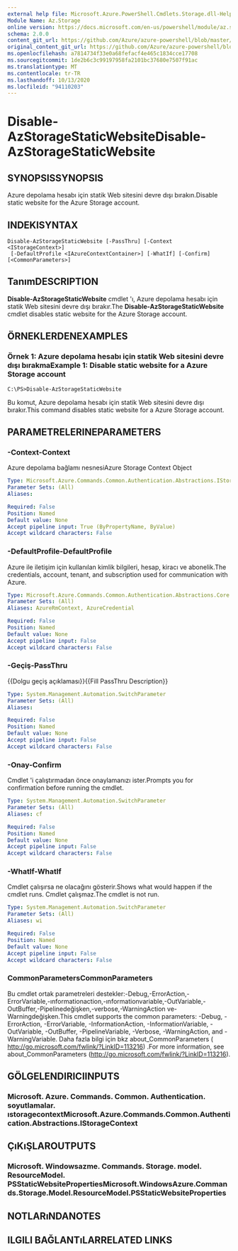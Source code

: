 ```yaml
---
external help file: Microsoft.Azure.PowerShell.Cmdlets.Storage.dll-Help.xml
Module Name: Az.Storage
online version: https://docs.microsoft.com/en-us/powershell/module/az.storage/disable-azstoragestaticwebsite
schema: 2.0.0
content_git_url: https://github.com/Azure/azure-powershell/blob/master/src/Storage/Storage.Management/help/Disable-AzStorageStaticWebsite.md
original_content_git_url: https://github.com/Azure/azure-powershell/blob/master/src/Storage/Storage.Management/help/Disable-AzStorageStaticWebsite.md
ms.openlocfilehash: a7814734f33e0a68fefacf4e465c1834cce17708
ms.sourcegitcommit: 1de2b6c3c99197958fa2101bc37680e7507f91ac
ms.translationtype: MT
ms.contentlocale: tr-TR
ms.lasthandoff: 10/13/2020
ms.locfileid: "94110203"
---
```

# <span data-ttu-id="0dbef-101">Disable-AzStorageStaticWebsite</span><span class="sxs-lookup"><span data-stu-id="0dbef-101">Disable-AzStorageStaticWebsite</span></span>

## <span data-ttu-id="0dbef-102">SYNOPSIS</span><span class="sxs-lookup"><span data-stu-id="0dbef-102">SYNOPSIS</span></span>
<span data-ttu-id="0dbef-103">Azure depolama hesabı için statik Web sitesini devre dışı bırakın.</span><span class="sxs-lookup"><span data-stu-id="0dbef-103">Disable static website for the Azure Storage account.</span></span>

## <span data-ttu-id="0dbef-104">INDEKI</span><span class="sxs-lookup"><span data-stu-id="0dbef-104">SYNTAX</span></span>

```
Disable-AzStorageStaticWebsite [-PassThru] [-Context <IStorageContext>]
 [-DefaultProfile <IAzureContextContainer>] [-WhatIf] [-Confirm] [<CommonParameters>]
```

## <span data-ttu-id="0dbef-105">Tanım</span><span class="sxs-lookup"><span data-stu-id="0dbef-105">DESCRIPTION</span></span>
<span data-ttu-id="0dbef-106">**Disable-AzStorageStaticWebsite** cmdlet 'ı, Azure depolama hesabı için statik Web sitesini devre dışı bırakır.</span><span class="sxs-lookup"><span data-stu-id="0dbef-106">The **Disable-AzStorageStaticWebsite** cmdlet disables static website for the Azure Storage account.</span></span>

## <span data-ttu-id="0dbef-107">ÖRNEKLERDEN</span><span class="sxs-lookup"><span data-stu-id="0dbef-107">EXAMPLES</span></span>

### <span data-ttu-id="0dbef-108">Örnek 1: Azure depolama hesabı için statik Web sitesini devre dışı bırakma</span><span class="sxs-lookup"><span data-stu-id="0dbef-108">Example 1: Disable static website for a Azure Storage account</span></span>
```
C:\PS>Disable-AzStorageStaticWebsite
```

<span data-ttu-id="0dbef-109">Bu komut, Azure depolama hesabı için statik Web sitesini devre dışı bırakır.</span><span class="sxs-lookup"><span data-stu-id="0dbef-109">This command disables static website for a Azure Storage account.</span></span>

## <span data-ttu-id="0dbef-110">PARAMETRELERINE</span><span class="sxs-lookup"><span data-stu-id="0dbef-110">PARAMETERS</span></span>

### <span data-ttu-id="0dbef-111">-Context</span><span class="sxs-lookup"><span data-stu-id="0dbef-111">-Context</span></span>
<span data-ttu-id="0dbef-112">Azure depolama bağlamı nesnesi</span><span class="sxs-lookup"><span data-stu-id="0dbef-112">Azure Storage Context Object</span></span>

```yaml
Type: Microsoft.Azure.Commands.Common.Authentication.Abstractions.IStorageContext
Parameter Sets: (All)
Aliases:

Required: False
Position: Named
Default value: None
Accept pipeline input: True (ByPropertyName, ByValue)
Accept wildcard characters: False
```

### <span data-ttu-id="0dbef-113">-DefaultProfile</span><span class="sxs-lookup"><span data-stu-id="0dbef-113">-DefaultProfile</span></span>
<span data-ttu-id="0dbef-114">Azure ile iletişim için kullanılan kimlik bilgileri, hesap, kiracı ve abonelik.</span><span class="sxs-lookup"><span data-stu-id="0dbef-114">The credentials, account, tenant, and subscription used for communication with Azure.</span></span>

```yaml
Type: Microsoft.Azure.Commands.Common.Authentication.Abstractions.Core.IAzureContextContainer
Parameter Sets: (All)
Aliases: AzureRmContext, AzureCredential

Required: False
Position: Named
Default value: None
Accept pipeline input: False
Accept wildcard characters: False
```

### <span data-ttu-id="0dbef-115">-Geçiş</span><span class="sxs-lookup"><span data-stu-id="0dbef-115">-PassThru</span></span>
<span data-ttu-id="0dbef-116">{{Dolgu geçiş açıklaması}}</span><span class="sxs-lookup"><span data-stu-id="0dbef-116">{{Fill PassThru Description}}</span></span>

```yaml
Type: System.Management.Automation.SwitchParameter
Parameter Sets: (All)
Aliases:

Required: False
Position: Named
Default value: None
Accept pipeline input: False
Accept wildcard characters: False
```

### <span data-ttu-id="0dbef-117">-Onay</span><span class="sxs-lookup"><span data-stu-id="0dbef-117">-Confirm</span></span>
<span data-ttu-id="0dbef-118">Cmdlet 'i çalıştırmadan önce onaylamanızı ister.</span><span class="sxs-lookup"><span data-stu-id="0dbef-118">Prompts you for confirmation before running the cmdlet.</span></span>

```yaml
Type: System.Management.Automation.SwitchParameter
Parameter Sets: (All)
Aliases: cf

Required: False
Position: Named
Default value: None
Accept pipeline input: False
Accept wildcard characters: False
```

### <span data-ttu-id="0dbef-119">-WhatIf</span><span class="sxs-lookup"><span data-stu-id="0dbef-119">-WhatIf</span></span>
<span data-ttu-id="0dbef-120">Cmdlet çalışırsa ne olacağını gösterir.</span><span class="sxs-lookup"><span data-stu-id="0dbef-120">Shows what would happen if the cmdlet runs.</span></span>
<span data-ttu-id="0dbef-121">Cmdlet çalışmaz.</span><span class="sxs-lookup"><span data-stu-id="0dbef-121">The cmdlet is not run.</span></span>

```yaml
Type: System.Management.Automation.SwitchParameter
Parameter Sets: (All)
Aliases: wi

Required: False
Position: Named
Default value: None
Accept pipeline input: False
Accept wildcard characters: False
```

### <span data-ttu-id="0dbef-122">CommonParameters</span><span class="sxs-lookup"><span data-stu-id="0dbef-122">CommonParameters</span></span>
<span data-ttu-id="0dbef-123">Bu cmdlet ortak parametreleri destekler:-Debug,-ErrorAction,-ErrorVariable,-ınformationaction,-ınformationvariable,-OutVariable,-OutBuffer,-Pipelinedeğişken,-verbose,-WarningAction ve-Warningdeğişken.</span><span class="sxs-lookup"><span data-stu-id="0dbef-123">This cmdlet supports the common parameters: -Debug, -ErrorAction, -ErrorVariable, -InformationAction, -InformationVariable, -OutVariable, -OutBuffer, -PipelineVariable, -Verbose, -WarningAction, and -WarningVariable.</span></span> <span data-ttu-id="0dbef-124">Daha fazla bilgi için bkz about_CommonParameters ( http://go.microsoft.com/fwlink/?LinkID=113216) .</span><span class="sxs-lookup"><span data-stu-id="0dbef-124">For more information, see about_CommonParameters (http://go.microsoft.com/fwlink/?LinkID=113216).</span></span>

## <span data-ttu-id="0dbef-125">GÖLGELENDIRICI</span><span class="sxs-lookup"><span data-stu-id="0dbef-125">INPUTS</span></span>

### <span data-ttu-id="0dbef-126">Microsoft. Azure. Commands. Common. Authentication. soyutlamalar. ıstoragecontext</span><span class="sxs-lookup"><span data-stu-id="0dbef-126">Microsoft.Azure.Commands.Common.Authentication.Abstractions.IStorageContext</span></span>

## <span data-ttu-id="0dbef-127">ÇıKıŞLAR</span><span class="sxs-lookup"><span data-stu-id="0dbef-127">OUTPUTS</span></span>

### <span data-ttu-id="0dbef-128">Microsoft. Windowsazme. Commands. Storage. model. ResourceModel. PSStaticWebsiteProperties</span><span class="sxs-lookup"><span data-stu-id="0dbef-128">Microsoft.WindowsAzure.Commands.Storage.Model.ResourceModel.PSStaticWebsiteProperties</span></span>

## <span data-ttu-id="0dbef-129">NOTLARıNDA</span><span class="sxs-lookup"><span data-stu-id="0dbef-129">NOTES</span></span>

## <span data-ttu-id="0dbef-130">ILGILI BAĞLANTıLAR</span><span class="sxs-lookup"><span data-stu-id="0dbef-130">RELATED LINKS</span></span>
